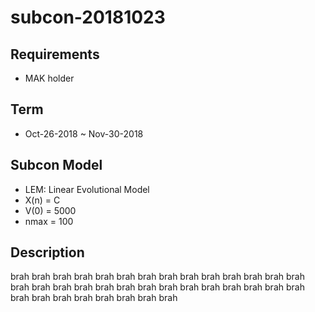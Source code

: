 # subcon-20181023

## Requirements

* MAK holder

## Term

* Oct-26-2018 ~ Nov-30-2018

## Subcon Model

* LEM: Linear Evolutional Model
* X(n) = C
* V(0) = 5000
* nmax = 100

## Description

brah brah brah brah brah brah brah brah brah
brah brah brah brah brah brah brah brah brah
brah brah brah brah brah brah brah brah brah
brah brah brah brah brah brah brah brah brah

